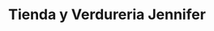 ---
title: "Tienda y Verdureria Jennifer"
url: /villa-nueva/tienda-y-verdureria-jennifer/
shop: comodidad
---